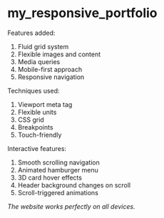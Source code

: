 # my_responsive_portfolio
Features added:
1. Fluid grid system
2. Flexible images and content
3. Media queries
4. Mobile-first approach
5. Responsive navigation

Techniques used:
1. Viewport meta tag
2. Flexible units
3. CSS grid
4. Breakpoints
5. Touch-friendly

Interactive features:
1. Smooth scrolling navigation
2. Animated hamburger menu
3. 3D card hover effects
4. Header background changes on scroll
5. Scroll-triggered animations

*The website works perfectly on all devices.*
